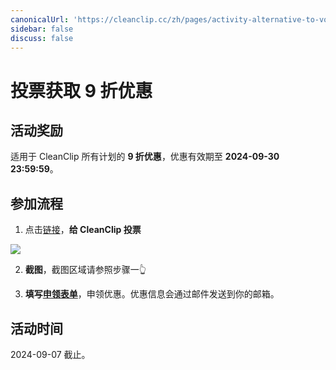 ```yaml
---
canonicalUrl: 'https://cleanclip.cc/zh/pages/activity-alternative-to-vote'
sidebar: false
discuss: false
---
```


<div class="present-home">

# 投票获取 9 折优惠

## 活动奖励
适用于 CleanClip 所有计划的 **9 折优惠**，优惠有效期至 **2024-09-30 23:59:59**。

## 参加流程
1. 点击[链接](https://alternativeto.net/software/paste-for-mac/?toid=cleanclip)，**给 CleanClip 投票**

<img src="/images/alternative_to_vote.png" style="max-width: 80%;" class="img-fullwidth" />


2. **截图**，截图区域请参照步骤一👆

3. **填写[申领表单](https://forms.gle/RQRYps9YuzEfmQhYA)**，申领优惠。优惠信息会通过邮件发送到你的邮箱。

## 活动时间
2024-09-07 截止。



</div>


<style>
video {
  border-radius: 1rem;
  overflow: hidden;
}
</style>